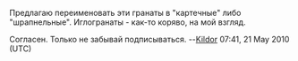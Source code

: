 Предлагаю переименовать эти гранаты в "картечные" либо "шрапнельные".
Иглогранаты - как-то коряво, на мой взгляд.


Согласен. Только не забывай подписываться.
--[Kildor](User:Kildor "wikilink") 07:41, 21 May 2010 (UTC)